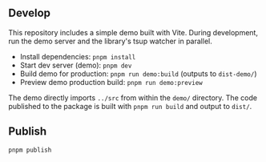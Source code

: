 ## Develop

This repository includes a simple demo built with Vite. During development, run the demo server and the library's tsup watcher in parallel.

- Install dependencies: `pnpm install`
- Start dev server (demo): `pnpm dev`
- Build demo for production: `pnpm run demo:build` (outputs to `dist-demo/`)
- Preview demo production build: `pnpm run demo:preview`

The demo directly imports `../src` from within the `demo/` directory. The code published to the package is built with `pnpm run build` and output to `dist/`.

## Publish
```bash
pnpm publish
```
